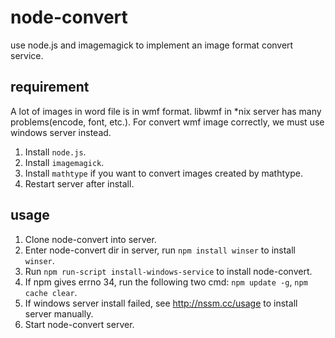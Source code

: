 node-convert
============

use node.js and imagemagick to implement an image format convert service.

requirement
-----------

A lot of images in word file is in wmf format. libwmf in *nix server has many problems(encode, font, etc.).
For convert wmf image correctly, we must use windows server instead.

1. Install `node.js`.
2. Install `imagemagick`.
3. Install `mathtype` if you want to convert images created by mathtype.
4. Restart server after install.

usage
-----

1. Clone node-convert into server.
2. Enter node-convert dir in server, run `npm install winser` to install `winser`.
3. Run `npm run-script install-windows-service` to install node-convert.
4. If npm gives errno 34, run the following two cmd: `npm update -g`, `npm cache clear`.
5. If windows server install failed, see <http://nssm.cc/usage> to install server manually.
6. Start node-convert server.
